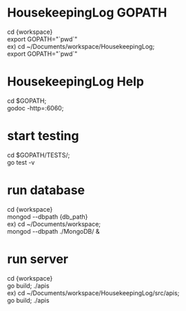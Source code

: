 # HousekeepingLog GOPATH
cd {workspace}<br>
export GOPATH="\`pwd\`"<br>
ex) cd ~/Documents/workspace/HousekeepingLog;<br>
export GOPATH="\`pwd\`"

# HousekeepingLog Help
cd $GOPATH;<br>
godoc -http=:6060;

# start testing
cd $GOPATH/TESTS/;<br>
go test -v

# run database
cd {workspace}<br>
mongod --dbpath {db_path}<br>
ex) cd ~/Documents/workspace;<br>
mongod --dbpath ./MongoDB/ &

# run server
cd {workspace}<br>
go build; ./apis<br>
ex) cd ~/Documents/workspace/HousekeepingLog/src/apis;<br>
go build; ./apis
